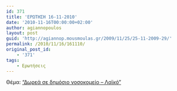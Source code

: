 ```yaml
---
id: 371
title: 'ΕΡΩΤΗΣΗ 16-11-2010'
date: '2010-11-16T00:00:00+02:00'
author: agiannopoulos
layout: post
guid: 'http://agiannop.mousmoulas.gr/2009/11/25/25-11-2009-29/'
permalink: /2010/11/16/161110/
original_post_id:
    - '371'
tags:
    - Ερωτήσεις
---
```


Θέμα: [“Δωρεά σε δημόσιο νοσοκομείο – Λαϊκό”](/wp-content/uploads/2009/11/161110_dorea_laiko.pdf)